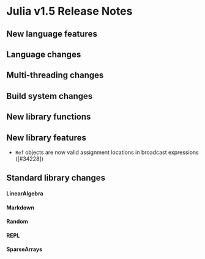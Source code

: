 Julia v1.5 Release Notes
========================

New language features
---------------------


Language changes
----------------


Multi-threading changes
-----------------------


Build system changes
--------------------


New library functions
---------------------


New library features
--------------------
- `Ref` objects are now valid assignment locations in broadcast expressions ([#34228])


Standard library changes
------------------------


#### LinearAlgebra


#### Markdown


#### Random


#### REPL


#### SparseArrays


<!--- generated by NEWS-update.jl: -->
